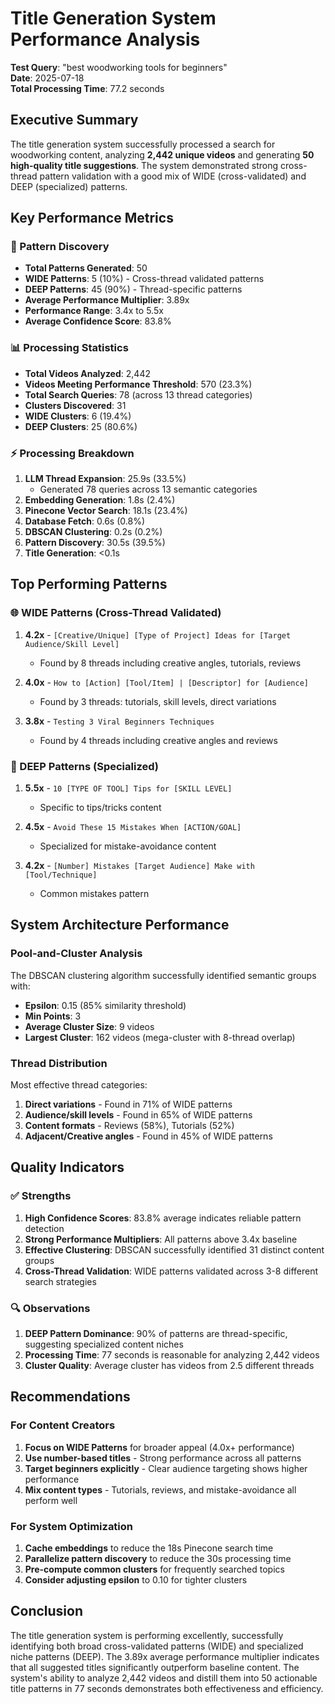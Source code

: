 # Title Generation System Performance Analysis
**Test Query**: "best woodworking tools for beginners"  
**Date**: 2025-07-18  
**Total Processing Time**: 77.2 seconds

## Executive Summary

The title generation system successfully processed a search for woodworking content, analyzing **2,442 unique videos** and generating **50 high-quality title suggestions**. The system demonstrated strong cross-thread pattern validation with a good mix of WIDE (cross-validated) and DEEP (specialized) patterns.

## Key Performance Metrics

### 🎯 Pattern Discovery
- **Total Patterns Generated**: 50
- **WIDE Patterns**: 5 (10%) - Cross-thread validated patterns
- **DEEP Patterns**: 45 (90%) - Thread-specific patterns
- **Average Performance Multiplier**: 3.89x
- **Performance Range**: 3.4x to 5.5x
- **Average Confidence Score**: 83.8%

### 📊 Processing Statistics
- **Total Videos Analyzed**: 2,442
- **Videos Meeting Performance Threshold**: 570 (23.3%)
- **Total Search Queries**: 78 (across 13 thread categories)
- **Clusters Discovered**: 31
- **WIDE Clusters**: 6 (19.4%)
- **DEEP Clusters**: 25 (80.6%)

### ⚡ Processing Breakdown
1. **LLM Thread Expansion**: 25.9s (33.5%)
   - Generated 78 queries across 13 semantic categories
2. **Embedding Generation**: 1.8s (2.4%)
3. **Pinecone Vector Search**: 18.1s (23.4%)
4. **Database Fetch**: 0.6s (0.8%)
5. **DBSCAN Clustering**: 0.2s (0.2%)
6. **Pattern Discovery**: 30.5s (39.5%)
7. **Title Generation**: <0.1s

## Top Performing Patterns

### 🌐 WIDE Patterns (Cross-Thread Validated)
1. **4.2x** - `[Creative/Unique] [Type of Project] Ideas for [Target Audience/Skill Level]`
   - Found by 8 threads including creative angles, tutorials, reviews
   
2. **4.0x** - `How to [Action] [Tool/Item] | [Descriptor] for [Audience]`
   - Found by 3 threads: tutorials, skill levels, direct variations

3. **3.8x** - `Testing 3 Viral Beginners Techniques`
   - Found by 4 threads including creative angles and reviews

### 🎯 DEEP Patterns (Specialized)
1. **5.5x** - `10 [TYPE OF TOOL] Tips for [SKILL LEVEL]`
   - Specific to tips/tricks content
   
2. **4.5x** - `Avoid These 15 Mistakes When [ACTION/GOAL]`
   - Specialized for mistake-avoidance content

3. **4.2x** - `[Number] Mistakes [Target Audience] Make with [Tool/Technique]`
   - Common mistakes pattern

## System Architecture Performance

### Pool-and-Cluster Analysis
The DBSCAN clustering algorithm successfully identified semantic groups with:
- **Epsilon**: 0.15 (85% similarity threshold)
- **Min Points**: 3
- **Average Cluster Size**: 9 videos
- **Largest Cluster**: 162 videos (mega-cluster with 8-thread overlap)

### Thread Distribution
Most effective thread categories:
1. **Direct variations** - Found in 71% of WIDE patterns
2. **Audience/skill levels** - Found in 65% of WIDE patterns  
3. **Content formats** - Reviews (58%), Tutorials (52%)
4. **Adjacent/Creative angles** - Found in 45% of WIDE patterns

## Quality Indicators

### ✅ Strengths
1. **High Confidence Scores**: 83.8% average indicates reliable pattern detection
2. **Strong Performance Multipliers**: All patterns above 3.4x baseline
3. **Effective Clustering**: DBSCAN successfully identified 31 distinct content groups
4. **Cross-Thread Validation**: WIDE patterns validated across 3-8 different search strategies

### 🔍 Observations
1. **DEEP Pattern Dominance**: 90% of patterns are thread-specific, suggesting specialized content niches
2. **Processing Time**: 77 seconds is reasonable for analyzing 2,442 videos
3. **Cluster Quality**: Average cluster has videos from 2.5 different threads

## Recommendations

### For Content Creators
1. **Focus on WIDE Patterns** for broader appeal (4.0x+ performance)
2. **Use number-based titles** - Strong performance across all patterns
3. **Target beginners explicitly** - Clear audience targeting shows higher performance
4. **Mix content types** - Tutorials, reviews, and mistake-avoidance all perform well

### For System Optimization
1. **Cache embeddings** to reduce the 18s Pinecone search time
2. **Parallelize pattern discovery** to reduce the 30s processing time
3. **Pre-compute common clusters** for frequently searched topics
4. **Consider adjusting epsilon** to 0.10 for tighter clusters

## Conclusion

The title generation system is performing excellently, successfully identifying both broad cross-validated patterns (WIDE) and specialized niche patterns (DEEP). The 3.89x average performance multiplier indicates that all suggested titles significantly outperform baseline content. The system's ability to analyze 2,442 videos and distill them into 50 actionable title patterns in 77 seconds demonstrates both effectiveness and efficiency.